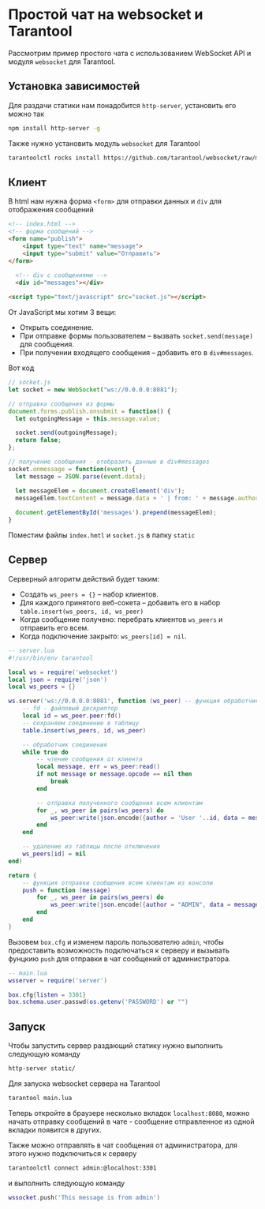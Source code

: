 # Простой чат на websocket и Tarantool

Рассмотрим пример простого чата с использованием WebSocket API и модуля `websocket` для Tarantool.

## Установка зависимостей

Для раздачи статики нам понадобится `http-server`, установить его можно так

```bash
npm install http-server -g
```

Также нужно установить модуль `websocket` для Tarantool
```bash
tarantoolctl rocks install https://github.com/tarantool/websocket/raw/master/websocket-scm-1.rockspec
```

## Клиент

В html нам нужна форма `<form>` для отправки данных и `div` для отображения сообщений

```html
<!-- index.html -->
<!-- форма сообщений -->
<form name="publish">
    <input type="text" name="message">
    <input type="submit" value="Отправить">
</form>
  
  <!-- div с сообщениями -->
  <div id="messages"></div>

<script type="text/javascript" src="socket.js"></script>
```

От JavaScript мы хотим 3 вещи:

* Открыть соединение.
* При отправке формы пользователем – вызвать `socket.send(message)` для сообщения.
* При получении входящего сообщения – добавить его в `div#messages`.

Вот код

```js
// socket.js
let socket = new WebSocket("ws://0.0.0.0:8081");

// отправка сообщения из формы
document.forms.publish.onsubmit = function() {
  let outgoingMessage = this.message.value;

  socket.send(outgoingMessage);
  return false;
};

// получение сообщения - отобразить данные в div#messages
socket.onmessage = function(event) {
  let message = JSON.parse(event.data);

  let messageElem = document.createElement('div');
  messageElem.textContent = message.data + ' | from: ' + message.author;
  
  document.getElementById('messages').prepend(messageElem);
}
```

Поместим файлы `index.hmtl` и `socket.js` в папку `static`

## Сервер

Серверный алгоритм действий будет таким:

* Создать `ws_peers = {}` – набор клиентов.
* Для каждого принятого веб-сокета – добавить его в набор `table.insert(ws_peers, id, ws_peer)`
* Когда сообщение получено: перебрать клиентов `ws_peers` и отправить его всем.
* Когда подключение закрыто: `ws_peers[id] = nil`.

```lua
-- server.lua
#!/usr/bin/env tarantool

local ws = require('websocket')
local json = require('json')
local ws_peers = {}

ws.server('ws://0.0.0.0:8081', function (ws_peer) -- функция обработчик нового соединения 
    -- fd - файловый дескриптор
    local id = ws_peer.peer:fd() 
    -- сохраняем соединение в таблицу
    table.insert(ws_peers, id, ws_peer) 

    -- обработчик соединения 
    while true do
        -- чтение сообщения от клиента
        local message, err = ws_peer:read()
        if not message or message.opcode == nil then
            break
        end

        -- отправка полученного сообщения всем клиентам
        for _, ws_peer in pairs(ws_peers) do
            ws_peer:write(json.encode({author = 'User '..id, data = message.data})) 
        end
    end

    -- удаление из таблицы после отключения
    ws_peers[id] = nil
end)

return {
    -- функция отправки сообщения всем клиентам из консоли
    push = function (message)
        for _, ws_peer in pairs(ws_peers) do
            ws_peer:write(json.encode({author = "ADMIN", data = message})) 
        end
    end
}
```

Вызовем `box.cfg` и изменем пароль пользователю `admin`, чтобы предоставить возможность подключаться к серверу и вызывать фунцкию `push` для отправки в чат сообщений от администратора.

```lua
-- main.lua
wsserver = require('server')

box.cfg{listen = 3301}
box.schema.user.passwd(os.getenv('PASSWORD') or "")
```

## Запуск

Чтобы запустить сервер раздающий статику нужно выполнить следующую команду

```bash
http-server static/
```

Для запуска websocket сервера на Tarantool

```bash
tarantool main.lua
```

Теперь откройте в браузере несколько вкладок `localhost:8080`, можно начать отправку сообщений в чате - сообщение отправленное из одной вкладки появится в других.

Также можно отправлять в чат сообщения от администратора, для этого нужно подключиться к серверу

```bash
tarantoolctl connect admin:@localhost:3301
```

и выполнить следующую команду
```lua
wssocket.push('This message is from admin')
```